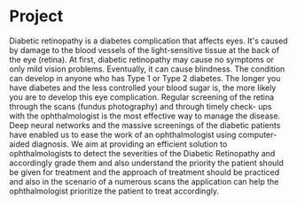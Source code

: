 # Project
Diabetic retinopathy is a diabetes complication that affects eyes. It's caused by damage to the
blood vessels of the light-sensitive tissue at the back of the eye (retina). At first, diabetic retinopathy
may cause no symptoms or only mild vision problems. Eventually, it can cause blindness. The
condition can develop in anyone who has Type 1 or Type 2 diabetes. The longer you have diabetes
and the less controlled your blood sugar is, the more likely you are to develop this eye complication.
Regular screening of the retina through the scans (fundus photography) and through timely check-
ups with the ophthalmologist is the most effective way to manage the disease. Deep neural
networks and the massive screenings of the diabetic patients have enabled us to ease the work of
an ophthalmologist using computer-aided diagnosis. We aim at providing an efficient solution to
ophthalmologists to detect the severities of the Diabetic Retinopathy and accordingly grade them
and also understand the priority the patient should be given for treatment and the approach of
treatment should be practiced and also in the scenario of a numerous scans the application can
help the ophthalmologist prioritize the patient to treat accordingly.
